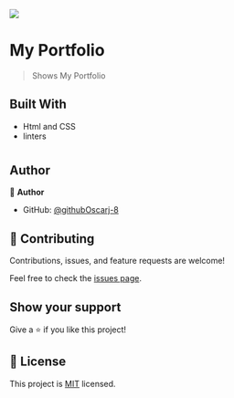 ![](https://img.shields.io/badge/Microverse-blueviolet)

# My Portfolio

> Shows My Portfolio

## Built With

- Html and CSS
- linters

#

## Author

👤 **Author**

- GitHub: [@githubOscarj-8](https://github.com/Oscarj-8)

## 🤝 Contributing

Contributions, issues, and feature requests are welcome!

Feel free to check the [issues page](../../issues/).

## Show your support

Give a ⭐️ if you like this project!

## 📝 License

This project is [MIT](./LICENSE) licensed.
